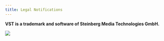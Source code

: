 ```yaml
---
title: Legal Notifications
---
```




**VST is a trademark and software of Steinberg Media Technologies GmbH.**

![](/images/documentationaudiosdklatestconceptsos-vst-legal-0.png)

